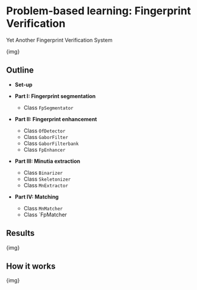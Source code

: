 # Problem-based learning: Fingerprint Verification
Yet Another Fingerprint Verification System

{img}

## Outline
- **Set-up**
- **Part I: Fingerprint segmentation**
  - Class `FpSegmentator`

- **Part II: Fingerprint enhancement**
  - Class `OfDetector`
  - Class `GaborFilter`
  - Class `GaborFilterbank`
  - Class `FpEnhancer`

- **Part III: Minutia extraction**
  - Class `Binarizer`
  - Class `Skeletonizer`
  - Class `MnExtractor`

- **Part IV: Matching**
  - Class `MnMatcher`
  - Class `FpMatcher
  
## Results
{img}

## How it works
{img}
